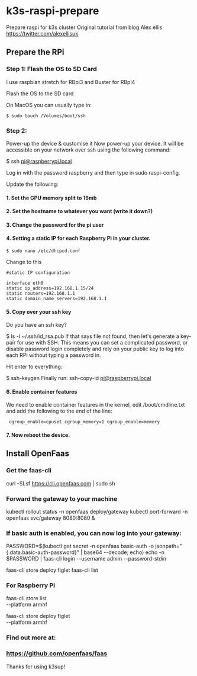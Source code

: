# k3s-raspi-prepare
Prepare raspi for k3s cluster
Original tutorial from blog Alex ellis https://twitter.com/alexellisuk


## Prepare the RPi
### Step 1: Flash the OS to SD Card

I use raspbian stretch for RBpi3 and Buster for RBpi4

Flash the OS to the SD card

On MacOS you can usually type in: 
```
$ sudo touch /Volumes/boot/ssh
```
### Step 2: 
Power-up the device & customise it
Now power-up your device. It will be accessible on your network over ssh using the following command:

$ ssh pi@raspberrypi.local

Log in with the password raspberry and then type in sudo raspi-config.

Update the following:

#### 1. Set the GPU memory split to 16mb
#### 2. Set the hostname to whatever you want (write it down?)
#### 3. Change the password for the pi user
#### 4. Setting a static IP for each Raspberry Pi in your cluster.
```
$ sudo nano /etc/dhcpcd.conf
```

Change to this

```
#static IP configuration

interface eth0
static ip_address=192.168.1.15/24
static routers=192.168.1.1
static domain_name_servers=192.168.1.1
```

#### 5. Copy over your ssh key
Do you have an ssh key?

$ ls -l ~/.ssh/id_rsa.pub
If that says file not found, then let's generate a key-pair for use with SSH. This means you can set a complicated password, or disable password login completely and rely on your public key to log into each RPi without typing a password in.

Hit enter to everything:

$ ssh-keygen
Finally run: ssh-copy-id pi@raspberrypi.local

#### 6. Enable container features
We need to enable container features in the kernel, edit /boot/cmdline.txt and add the following to the end of the line:
```
 cgroup_enable=cpuset cgroup_memory=1 cgroup_enable=memory
``` 

#### 7. Now reboot the device.

## Install OpenFaas

### Get the faas-cli
curl -SLsf https://cli.openfaas.com | sudo sh

### Forward the gateway to your machine
kubectl rollout status -n openfaas deploy/gateway
kubectl port-forward -n openfaas svc/gateway 8080:8080 &

### If basic auth is enabled, you can now log into your gateway:
PASSWORD=$(kubectl get secret -n openfaas basic-auth -o jsonpath="{.data.basic-auth-password}" | base64 --decode; echo)
echo -n $PASSWORD | faas-cli login --username admin --password-stdin

faas-cli store deploy figlet
faas-cli list

### For Raspberry Pi
faas-cli store list \
 --platform armhf

faas-cli store deploy figlet \
 --platform armhf

### Find out more at:
### https://github.com/openfaas/faas

Thanks for using k3sup!
